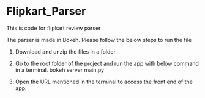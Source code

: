# Flipkart_Parser
This is code for flipkart review parser

The parser is made in Bokeh. Please follow the below steps to run the file

1. Download and unzip the files in a folder
2. Go to the root folder of the project and run the app with below command in a terminal.
bokeh server main.py

3. Open the URL mentioned in the terminal to access the front end of the app.

